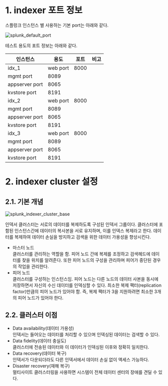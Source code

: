 # 1. indexer 포트 정보

스플렁크 인스턴스 별 사용하는 기본 port는 아래와 같다.

![splunk_default_port](https://user-images.githubusercontent.com/6319057/47469200-9a1b8e00-d83a-11e8-85c0-0dd1a67c81e0.PNG)

테스트 용도의 포트 정보는 아래와 같다.

인스턴스|용도|포트|비고
---- | ---- | ---- | ----
idx_1|web port|8000|
|mgmt port|8089|
|appserver port|8065|
|kvstore port|8191|
idx_2|web port|8000|
|mgmt port|8089|
|appserver port|8065|
|kvstore port|8191|
idx_3|web port|8000|
|mgmt port|8089|
|appserver port|8065|
|kvstore port|8191|

# 2. indexer cluster 설정
## 2.1. 기본 개념

![splunk_indexer_cluster_base](https://user-images.githubusercontent.com/6319057/47469778-a9500b00-d83d-11e8-9e21-01238b8f00ba.PNG)

인덱서 클러스터는 서로의 데이터를 복제하도록 구성된 인덱서 그룹이다. 클러스터에 포함된 인스턴스간에 데이터의 복사본을 서로 유지하며, 이를 인덱스 복제라고 한다. 데이터를 복제하여 데이터 손실을 방지하고 검색을 위한 데이터 가용성을 향상시킨다.

- 마스터 노드  
클러스터를 관리하는 역할을 함. 피어 노드 간에 복제를 조정하고 검색헤드에 데이터를 찾을 위치를 알려준다. 또한 피어 노드의 구성을 관리하며 피어가 중단된 경우의 작업을 관리한다.
- 피어 노드  
클러스터를 구성하는 인스턴스임. 피어 노드는 다른 노드의 데이터 사본을 동시에 저장하면서 자신의 수신 데이터를 인덱싱할 수 있다. 최소한 복제 팩터(replication factor)만큼의 피어 노드가 있어야 함. 즉, 복제 팩터가 3을 지원하려면 최소한 3개의 피어 노드가 있어야 한다.

## 2.2. 클러스터 이점
- Data availability(데이터 가용성)  
인덱서는 들어오는 데이터를 처리할 수 있으며 인덱싱된 데이터는 검색할 수 있다.
- Data fidelity(데이터 충실도)  
클러스터에 전송된 데이터와 이 데이터가 인덱싱된 이후와 정확히 일치한다.
- Data recovery(데이터 복구)  
인덱서가 다운되더라도 다른 인덱서에서 데이터 손실 없이 액세스 가능하다.
- Disaster recovery(재해 복구)  
멀티사이트 클러스터링을 사용하면 시스템이 전체 데이터 센터의 장애를 견딜 수 있다.
